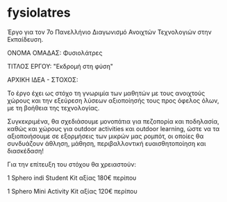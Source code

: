 # fysiolatres

Έργο για τον 7ο Πανελλήνιο Διαγωνισμό Ανοιχτών Τεχνολογιών στην Εκπαίδευση.

ΟΝΟΜΑ ΟΜΑΔΑΣ: Φυσιολάτρες

ΤΙΤΛΟΣ ΕΡΓΟΥ: "Εκδρομή στη φύση"

ΑΡΧΙΚΗ ΙΔΕΑ - ΣΤΟΧΟΣ:

Το έργο έχει ως στόχο τη γνωριμία των μαθητών με τους ανοιχτούς χώρους και την εξεύρεση λύσεων αξιοποίησής τους προς όφελος όλων, με τη βοήθεια της τεχνολογίας.

Συγκεκριμένα, θα σχεδιάσουμε μονοπάτια για πεζοπορία και ποδηλασία, καθώς και χώρους για outdoor activities και outdoor learning, ώστε να τα αξιοποιήσουμε σε εξορμήσεις των μικρών μας ρομπότ, οι οποίες θα συνδυάζουν άθληση, μάθηση, περιβαλλοντική ευαισθητοποίηση και διασκέδαση!

Για την επίτευξη του στόχου θα χρειαστούν:

1 Sphero indi Student Kit αξίας 180€ περίπου

1 Sphero Mini Activity Kit αξίας 120€ περίπου
